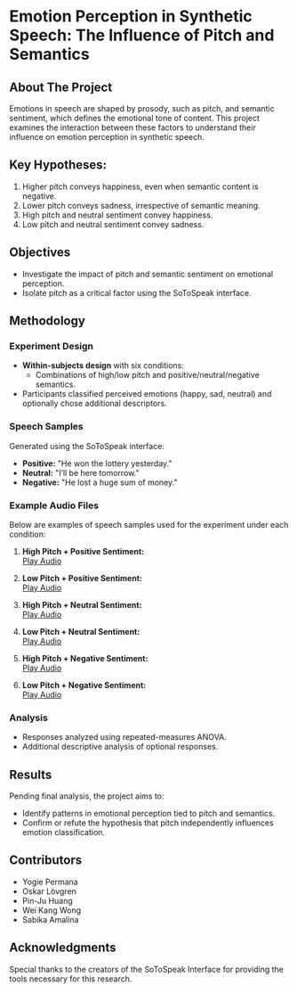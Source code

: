 # Emotion Perception in Synthetic Speech: The Influence of Pitch and Semantics

## About The Project
Emotions in speech are shaped by prosody, such as pitch, and semantic sentiment, which defines the emotional tone of content. This project examines the interaction between these factors to understand their influence on emotion perception in synthetic speech.

## Key Hypotheses:
1. Higher pitch conveys happiness, even when semantic content is negative.
2. Lower pitch conveys sadness, irrespective of semantic meaning.
3. High pitch and neutral sentiment convey happiness.
4. Low pitch and neutral sentiment convey sadness.

## Objectives
- Investigate the impact of pitch and semantic sentiment on emotional perception.
- Isolate pitch as a critical factor using the SoToSpeak interface.

## Methodology
### Experiment Design
- **Within-subjects design** with six conditions:
  - Combinations of high/low pitch and positive/neutral/negative semantics.
- Participants classified perceived emotions (happy, sad, neutral) and optionally chose additional descriptors.

### Speech Samples
Generated using the SoToSpeak interface:
- **Positive:** "He won the lottery yesterday."
- **Neutral:** "I’ll be here tomorrow."
- **Negative:** "He lost a huge sum of money."


### Example Audio Files
Below are examples of speech samples used for the experiment under each condition:

1. **High Pitch + Positive Sentiment:**  
   [Play Audio](https://gabalpha.github.io/read-audio/?p=https://raw.githubusercontent.com/wwongwk/emotion-synthetic-speech/main/audio/P5_high_4.1.wav)

2. **Low Pitch + Positive Sentiment:**  
   [Play Audio](https://gabalpha.github.io/read-audio/?p=https://raw.githubusercontent.com/wwongwk/emotion-synthetic-speech/main/audio/P5_low_3.9.wav)

3. **High Pitch + Neutral Sentiment:**  
   [Play Audio](https://gabalpha.github.io/read-audio/?p=https://raw.githubusercontent.com/wwongwk/emotion-synthetic-speech/main/audio/NT1_high_3.7.wav)

4. **Low Pitch + Neutral Sentiment:**  
   [Play Audio](https://gabalpha.github.io/read-audio/?p=https://raw.githubusercontent.com/wwongwk/emotion-synthetic-speech/main/audio/NT1_low_4.1.wav)

5. **High Pitch + Negative Sentiment:**  
   [Play Audio](https://gabalpha.github.io/read-audio/?p=https://raw.githubusercontent.com/wwongwk/emotion-synthetic-speech/main/audio/NG5_high_3.6.wav)

6. **Low Pitch + Negative Sentiment:**  
   [Play Audio](https://gabalpha.github.io/read-audio/?p=https://raw.githubusercontent.com/wwongwk/emotion-synthetic-speech/main/audio/NG5_low_4.1.wav)


### Analysis
- Responses analyzed using repeated-measures ANOVA.
- Additional descriptive analysis of optional responses.

## Results
Pending final analysis, the project aims to:
- Identify patterns in emotional perception tied to pitch and semantics.
- Confirm or refute the hypothesis that pitch independently influences emotion classification.

## Contributors
- Yogie Permana
- Oskar Lövgren
- Pin-Ju Huang
- Wei Kang Wong
- Sabika Amalina

## Acknowledgments
Special thanks to the creators of the SoToSpeak Interface for providing the tools necessary for this research.
